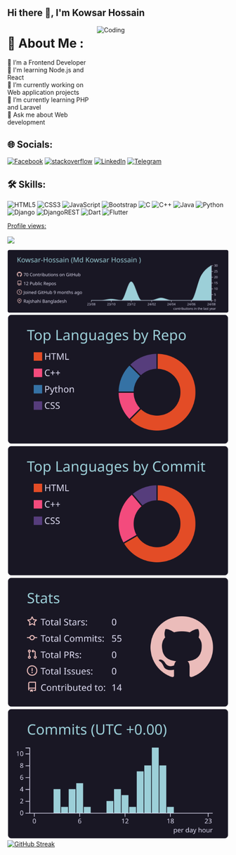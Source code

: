 
## Hi there 👋, I'm Kowsar Hossain

<img align="right" alt="Coding" height="200" width="300" src="https://camo.githubusercontent.com/88adc7c88c9d3dba7479020846ed35d13410e3707c7f149e1c6140cc6beaef9a/68747470733a2f2f70687973696373677572756b756c2e66696c65732e776f726470726573732e636f6d2f323031392f30322f6368617261637465722d312e676966">

# 🚀 About Me :
🤝 I’m a Frontend Developer<br>🧠 I'm learning Node.js and React<br>🔭 I’m currently working on Web application projects<br>🌱 I’m currently learning PHP and Laravel<br>💬 Ask me about Web development

## 🌐 Socials:
[![Facebook](https://img.shields.io/badge/Facebook-%231877F2.svg?logo=Facebook&logoColor=white)](https://www.facebook.com/profile.php?id=100063684969448) [![stackoverflow](https://img.shields.io/badge/stackoverflow-%23E4405F.svg?logo=stackoverflow&logoColor=white)](https://stackoverflow.com/users/21478943/md-kowsar-hossain) [![LinkedIn](https://img.shields.io/badge/LinkedIn-%230077B5.svg?logo=linkedin&logoColor=white)](https://www.linkedin.com/in/md-kowsar-hossain-476bb4266/) [![Telegram](https://img.shields.io/badge/Telegram-%231877F2.svg?logo=Telegram&logoColor=white)](https://web.telegram.org/a/)

## 🛠 Skills:
![HTML5](https://img.shields.io/badge/html5-%23E34F26.svg?style=flat&logo=html5&logoColor=white)  ![CSS3](https://img.shields.io/badge/css3-%231572B6.svg?style=flat&logo=css3&logoColor=white) ![JavaScript](https://img.shields.io/badge/javascript-%23323330.svg?style=flat&logo=javascript&logoColor=%23F7DF1E) ![Bootstrap](https://img.shields.io/badge/bootstrap-%23563D7C.svg?style=flat&logo=bootstrap&logoColor=white) ![C](https://img.shields.io/badge/c-%2300599C.svg?style=flat&logo=blank&logoColor=white) ![C++](https://img.shields.io/badge/c++-%2300599C.svg?style=flat&logo=c%2B%2B&logoColor=white) ![Java](https://img.shields.io/badge/java-%23ED8B00.svg?style=flat&logo=java&logoColor=white) ![Python](https://img.shields.io/badge/python-3670A0?style=flat&logo=python&logoColor=ffdd54)  ![Django](https://img.shields.io/badge/django-%23092E20.svg?style=flat&logo=django&logoColor=white) ![DjangoREST](https://img.shields.io/badge/DJANGO-REST-ff1709?style=flat&logo=django&logoColor=white&color=ff1709&labelColor=gray) ![Dart](https://img.shields.io/badge/dart-%230175C2.svg?style=flat&logo=dart&logoColor=white) ![Flutter](https://img.shields.io/badge/Flutter-%2302569B.svg?style=flat&logo=Flutter&logoColor=white)

<!--  Profile Views -->
[Profile views: ](https://gpvc.arturio.dev/Kowsar-Hossain)

<img align="center" src="https://profile-counter.glitch.me/{Kowsar-Hossain}/count.svg" /> 


[![](https://raw.githubusercontent.com/Kowsar-Hossain/Kowsar-Hossain/master/profile-summary-card-output/rose_pine/0-profile-details.svg)](https://github.com/vn7n24fzkq/github-profile-summary-cards)
[![](https://raw.githubusercontent.com/Kowsar-Hossain/Kowsar-Hossain/master/profile-summary-card-output/rose_pine/1-repos-per-language.svg)](https://github.com/vn7n24fzkq/github-profile-summary-cards) [![](https://raw.githubusercontent.com/Kowsar-Hossain/Kowsar-Hossain/master/profile-summary-card-output/rose_pine/2-most-commit-language.svg)](https://github.com/vn7n24fzkq/github-profile-summary-cards)
[![](https://raw.githubusercontent.com/Kowsar-Hossain/Kowsar-Hossain/master/profile-summary-card-output/rose_pine/3-stats.svg)](https://github.com/vn7n24fzkq/github-profile-summary-cards) [![](https://raw.githubusercontent.com/Kowsar-Hossain/Kowsar-Hossain/master/profile-summary-card-output/rose_pine/4-productive-time.svg)](https://github.com/vn7n24fzkq/github-profile-summary-cards)
[![GitHub Streak](https://github-readme-streak-stats.herokuapp.com?user=Kowsar-Hossain
)](https://git.io/streak-stats)<br>




